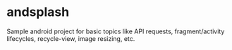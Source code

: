 # andsplash
Sample android project for basic topics like API requests, fragment/activity lifecycles, recycle-view, image resizing, etc.
